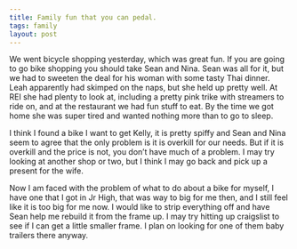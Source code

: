 ```yaml
---
title: Family fun that you can pedal.
tags: family
layout: post
---
```

<p class="MsoNormal">We went bicycle shopping yesterday, which was great fun.<span style="">  </span>If you are going to go bike shopping you should take Sean and Nina. Sean was all for it, but we had to sweeten the deal for his woman with some tasty Thai dinner.<span style="">  </span>Leah apparently had skimped on the naps, but she held up pretty well.<span style="">  </span>At REI she had plenty to look at, including a pretty pink trike with streamers to ride on, and at the restaurant we had fun stuff to eat.<span style="">  </span>By the time we got home she was super tired and wanted nothing more than to go to sleep.</p>  <p class="MsoNormal">I think I found a bike I want to get Kelly, it is pretty spiffy and Sean and Nina seem to agree that the only problem is it is overkill for our needs.<span style="">  </span>But if it is overkill and the price is not, you don’t have much of a problem. I may try looking at another shop or two, but I think I may go back and pick up a present for the wife.</p>  <p class="MsoNormal">Now I am faced with the problem of what to do about a bike for myself, I have one that I got in Jr High, that was way to big for me then, and I still feel like it is too big for me now.<span style="">  </span>I would like to strip everything off and have Sean help me rebuild it from the frame up.<span style="">  </span>I may try hitting up craigslist to see if I can get a little smaller frame.<span style="">  </span>I plan on looking for one of them baby trailers there anyway. </p>

